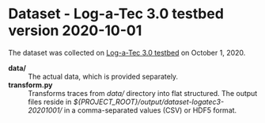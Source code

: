 # Dataset - Log-a-Tec 3.0 testbed version 2020-10-01

The dataset was collected on [Log-a-Tec 3.0 testbed](http://log-a-tec.eu/) on October 1, 2020.

<dl>
  <dt><strong>data/</strong></dt>
  <dd>The actual data, which is provided separately.</dd>

  <dt><strong>transform.py</strong></dt>
  <dd>
    Transforms traces from <em>data/</em> directory into flat structured. The output files reside in <i>${PROJECT_ROOT}/output/dataset-logatec3-20201001/</i> in a comma-separated values (CSV) or HDF5 format.
</dl>
